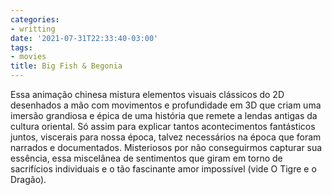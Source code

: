 ```yaml
---
categories:
- writting
date: '2021-07-31T22:33:40-03:00'
tags:
- movies
title: Big Fish & Begonia
---
```


Essa animação chinesa mistura elementos visuais clássicos do 2D desenhados a mão com movimentos e profundidade em 3D que criam uma imersão grandiosa e épica de uma história que remete a lendas antigas da cultura oriental. Só assim para explicar tantos acontecimentos fantásticos juntos, viscerais para nossa época, talvez necessários na época que foram narrados e documentados. Misteriosos por não conseguirmos capturar sua essência, essa miscelânea de sentimentos que giram em torno de sacrifícios individuais e o tão fascinante amor impossível (vide O Tigre e o Dragão).

